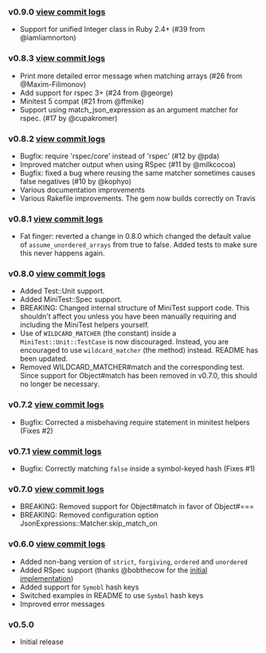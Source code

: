### v0.9.0 [view commit logs](https://github.com/chancancode/json_expressions/compare/0.8.3...0.9.0)

* Support for unified Integer class in Ruby 2.4+ (#39 from @iamliamnorton)

### v0.8.3 [view commit logs](https://github.com/chancancode/json_expressions/compare/0.8.2...0.8.3)

* Print more detailed error message when matching arrays (#26 from @Maxim-Filimonov)
* Add support for rspec 3+ (#24 from @george)
* Minitest 5 compat (#21 from @ffmike)
* Support using match_json_expression as an argument matcher for rspec. (#17 by @cupakromer)

### v0.8.2 [view commit logs](https://github.com/chancancode/json_expressions/compare/0.8.1...0.8.2)

* Bugfix: require 'rspec/core' instead of 'rspec' (#12 by @pda)
* Improved matcher output when using RSpec (#11 by @milkcocoa)
* Bugfix: fixed a bug where reusing the same matcher sometimes causes false negatives (#10 by @kophyo)
* Various documentation improvements
* Various Rakefile improvements. The gem now builds correctly on Travis

### v0.8.1 [view commit logs](https://github.com/chancancode/json_expressions/compare/0.8.0...0.8.1)

* Fat finger: reverted a change in 0.8.0 which changed the default value of `assume_unordered_arrays` from true to false. Added tests to make sure this never happens again.

### v0.8.0 [view commit logs](https://github.com/chancancode/json_expressions/compare/0.7.2...0.8.0)

* Added Test::Unit support.
* Added MiniTest::Spec support.
* BREAKING: Changed internal structure of MiniTest support code. This shouldn't affect you unless you have been manually requiring and including the MiniTest helpers yourself.
* Use of `WILDCARD_MATCHER` (the constant) inside a `MiniTest::Unit::TestCase` is now discouraged. Instead, you are encouraged to use `wildcard_matcher` (the method) instead. README has been updated.
* Removed WILDCARD_MATCHER#match and the corresponding test. Since support for Object#match has been removed in v0.7.0, this should no longer be necessary.

### v0.7.2 [view commit logs](https://github.com/chancancode/json_expressions/compare/0.7.1...0.7.2)

* Bugfix: Corrected a misbehaving require statement in minitest helpers (Fixes #2)

### v0.7.1 [view commit logs](https://github.com/chancancode/json_expressions/compare/0.7.0...0.7.1)

* Bugfix: Correctly matching `false` inside a symbol-keyed hash (Fixes #1)

### v0.7.0 [view commit logs](https://github.com/chancancode/json_expressions/compare/0.6.0...0.7.0)

* BREAKING: Removed support for Object#match in favor of Object#===
* BREAKING: Removed configuration option JsonExpressions::Matcher.skip_match_on

### v0.6.0 [view commit logs](https://github.com/chancancode/json_expressions/compare/0.5.0...0.6.0)

* Added non-bang version of `strict`, `forgiving`, `ordered` and `unordered`
* Added RSpec support (thanks @bobthecow for the [initial implementation](https://gist.github.com/3086558))
* Added support for `Symobl` hash keys
* Switched examples in README to use `Symbol` hash keys
* Improved error messages

### v0.5.0

* Initial release
